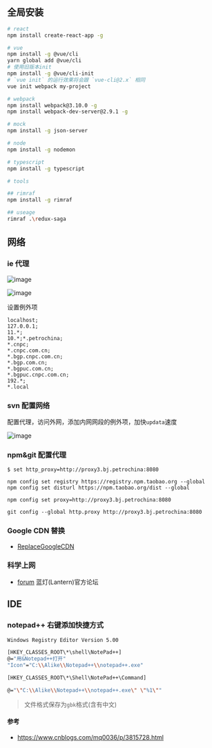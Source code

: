 ## 全局安装

```bash
# react
npm install create-react-app -g

# vue
npm install -g @vue/cli
yarn global add @vue/cli
# 使用旧版本init
npm install -g @vue/cli-init
# `vue init` 的运行效果将会跟 `vue-cli@2.x` 相同
vue init webpack my-project

# webpack
npm install webpack@3.10.0 -g
npm install webpack-dev-server@2.9.1 -g

# mock
npm install -g json-server

# node
npm install -g nodemon

# typescript
npm install -g typescript

# tools

## rimraf
npm install -g rimraf

## useage
rimraf .\redux-saga

```

## 网络

### ie 代理

![image](https://xiaoyueyue165.github.io/static/blog/Environment/proxy.png)

![image](https://xiaoyueyue165.github.io/static/blog/Environment/proxy2.png)

设置例外项

```
localhost;
127.0.0.1;
11.*;
10.*;*.petrochina;
*.cnpc;
*.cnpc.com.cn;
*.bgp.cnpc.com.cn;
*.bgp.com.cn;
*.bgpuc.com.cn;
*.bgpuc.cnpc.com.cn;
192.*;
*.local
```

### svn 配置网络

配置代理，访问外网，添加内网网段的例外项，加快`updata`速度

![image](https://xiaoyueyue165.github.io/static/blog/Environment/svnProxy.png)

### npm&git 配置代理

```
$ set http_proxy=http://proxy3.bj.petrochina:8080

npm config set registry https://registry.npm.taobao.org --global
npm config set disturl https://npm.taobao.org/dist --global

npm config set proxy=http://proxy3.bj.petrochina:8080

git config --global http.proxy http://proxy3.bj.petrochina:8080

```

### Google CDN 替换

- [ReplaceGoogleCDN](https://github.com/justjavac/ReplaceGoogleCDN)

### 科学上网

- [forum](https://github.com/getlantern/forum) 蓝灯(Lantern)官方论坛

## IDE

### notepad++ 右键添加快捷方式

```bash
Windows Registry Editor Version 5.00

[HKEY_CLASSES_ROOT\*\shell\NotePad++]
@="用&Notepad++打开"
"Icon"="C:\\Alike\\Notepad++\\notepad++.exe"

[HKEY_CLASSES_ROOT\*\Shell\NotePad++\Command]

@="\"C:\\Alike\\Notepad++\\notepad++.exe\" \"%1\""
```

> 文件格式保存为`gbk`格式(含有中文)

#### 参考

- https://www.cnblogs.com/mq0036/p/3815728.html
